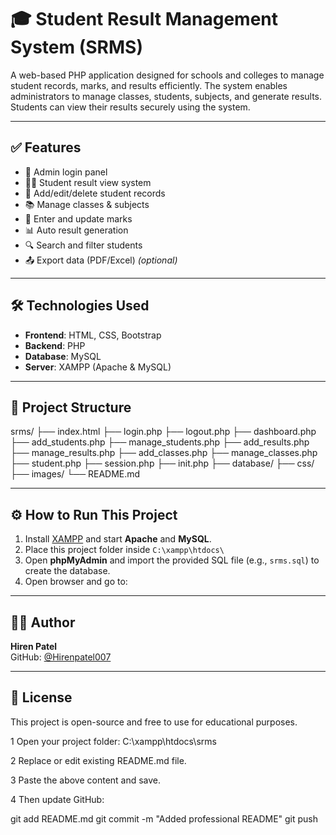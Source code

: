 # 🎓 Student Result Management System (SRMS)

A web-based PHP application designed for schools and colleges to manage student records, marks, and results efficiently. The system enables administrators to manage classes, students, subjects, and generate results. Students can view their results securely using the system.

---

## ✅ Features

- 🔐 Admin login panel
- 🧑‍🎓 Student result view system
- 📝 Add/edit/delete student records
- 📚 Manage classes & subjects
- 🎯 Enter and update marks
- 📊 Auto result generation
- 🔍 Search and filter students
- 📤 Export data (PDF/Excel) *(optional)*

---

## 🛠 Technologies Used

- **Frontend**: HTML, CSS, Bootstrap
- **Backend**: PHP
- **Database**: MySQL
- **Server**: XAMPP (Apache & MySQL)

---

## 📂 Project Structure

srms/
├── index.html
├── login.php
├── logout.php
├── dashboard.php
├── add_students.php
├── manage_students.php
├── add_results.php
├── manage_results.php
├── add_classes.php
├── manage_classes.php
├── student.php
├── session.php
├── init.php
├── database/
├── css/
├── images/
└── README.md


---

## ⚙️ How to Run This Project

1. Install [XAMPP](https://www.apachefriends.org/index.html) and start **Apache** and **MySQL**.
2. Place this project folder inside `C:\xampp\htdocs\`
3. Open **phpMyAdmin** and import the provided SQL file (e.g., `srms.sql`) to create the database.
4. Open browser and go to:



---

## 🙋‍♂️ Author

**Hiren Patel**  
GitHub: [@Hirenpatel007](https://github.com/Hirenpatel007)

---

## 📃 License

This project is open-source and free to use for educational purposes.


 1   Open your project folder: C:\xampp\htdocs\srms

 2   Replace or edit existing README.md file.

 3   Paste the above content and save.

 4   Then update GitHub:

git add README.md
git commit -m "Added professional README"
git push

